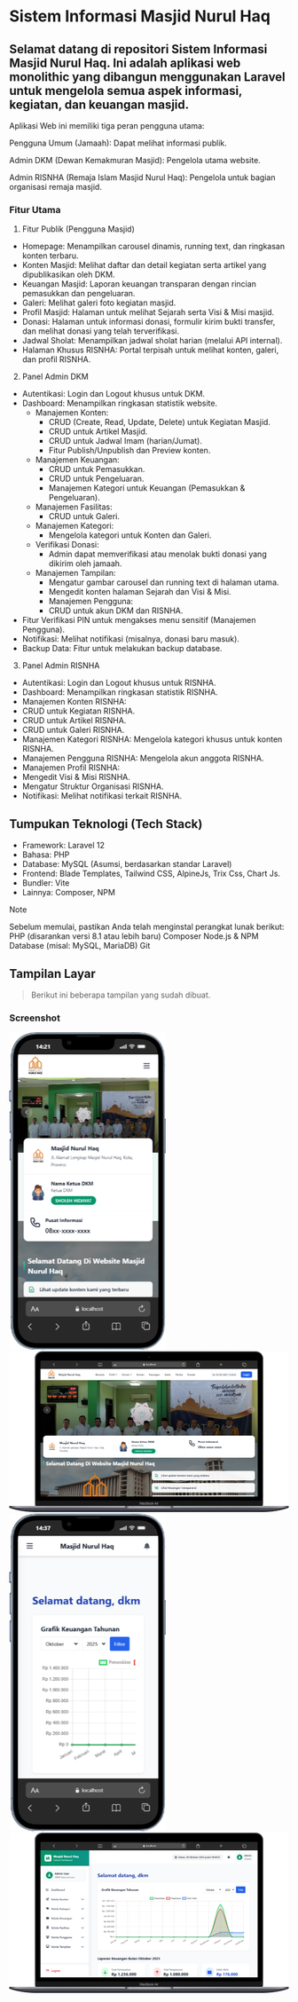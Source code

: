 # Sistem Informasi Masjid Nurul Haq
## Selamat datang di repositori Sistem Informasi Masjid Nurul Haq. Ini adalah aplikasi web monolithic yang dibangun menggunakan Laravel untuk mengelola semua aspek informasi, kegiatan, dan keuangan masjid.

Aplikasi Web ini memiliki tiga peran pengguna utama:

Pengguna Umum (Jamaah): Dapat melihat informasi publik.

Admin DKM (Dewan Kemakmuran Masjid): Pengelola utama website.

Admin RISNHA (Remaja Islam Masjid Nurul Haq): Pengelola untuk bagian organisasi remaja masjid.

### Fitur Utama
1. Fitur Publik (Pengguna Masjid)
- Homepage: Menampilkan carousel dinamis, running text, dan ringkasan konten terbaru.
- Konten Masjid: Melihat daftar dan detail kegiatan serta artikel yang dipublikasikan oleh DKM.
- Keuangan Masjid: Laporan keuangan transparan dengan rincian pemasukkan dan pengeluaran.
- Galeri: Melihat galeri foto kegiatan masjid.
- Profil Masjid: Halaman untuk melihat Sejarah serta Visi & Misi masjid.
- Donasi: Halaman untuk informasi donasi, formulir kirim bukti transfer, dan melihat donasi yang telah terverifikasi.
- Jadwal Sholat: Menampilkan jadwal sholat harian (melalui API internal).
- Halaman Khusus RISNHA: Portal terpisah untuk melihat konten, galeri, dan profil RISNHA.

2. Panel Admin DKM
- Autentikasi: Login dan Logout khusus untuk DKM.
- Dashboard: Menampilkan ringkasan statistik website.
    - Manajemen Konten:
        - CRUD (Create, Read, Update, Delete) untuk Kegiatan Masjid.
        - CRUD untuk Artikel Masjid.
        - CRUD untuk Jadwal Imam (harian/Jumat).
        - Fitur Publish/Unpublish dan Preview konten.
    - Manajemen Keuangan:
        - CRUD untuk Pemasukkan.
        - CRUD untuk Pengeluaran.
        - Manajemen Kategori untuk Keuangan (Pemasukkan & Pengeluaran).
    - Manajemen Fasilitas:
        - CRUD untuk Galeri.
    - Manajemen Kategori: 
        - Mengelola kategori untuk Konten dan Galeri.
    - Verifikasi Donasi: 
        - Admin dapat memverifikasi atau menolak bukti donasi yang dikirim oleh jamaah.
    - Manajemen Tampilan:
        - Mengatur gambar carousel dan running text di halaman utama.
        - Mengedit konten halaman Sejarah dan Visi & Misi.
        - Manajemen Pengguna:
        - CRUD untuk akun DKM dan RISNHA.
- Fitur Verifikasi PIN untuk mengakses menu sensitif (Manajemen Pengguna).
- Notifikasi: Melihat notifikasi (misalnya, donasi baru masuk).
- Backup Data: Fitur untuk melakukan backup database.

3. Panel Admin RISNHA
- Autentikasi: Login dan Logout khusus untuk RISNHA.
- Dashboard: Menampilkan ringkasan statistik RISNHA.
- Manajemen Konten RISNHA:
- CRUD untuk Kegiatan RISNHA.
- CRUD untuk Artikel RISNHA.
- CRUD untuk Galeri RISNHA.
- Manajemen Kategori RISNHA: Mengelola kategori khusus untuk konten RISNHA.
- Manajemen Pengguna RISNHA: Mengelola akun anggota RISNHA.
- Manajemen Profil RISNHA:
- Mengedit Visi & Misi RISNHA.
- Mengatur Struktur Organisasi RISNHA.
- Notifikasi: Melihat notifikasi terkait RISNHA.

## Tumpukan Teknologi (Tech Stack)
- Framework: Laravel 12
- Bahasa: PHP
- Database: MySQL (Asumsi, berdasarkan standar Laravel)
- Frontend: Blade Templates, Tailwind CSS, AlpineJs, Trix Css, Chart Js.
- Bundler: Vite
- Lainnya: Composer, NPM

> [!NOTE]
> Sebelum memulai, pastikan Anda telah menginstal perangkat lunak berikut:
> PHP (disarankan versi 8.1 atau lebih baru)
> Composer
> Node.js & NPM
> Database (misal: MySQL, MariaDB)
> Git

## Tampilan Layar
> Berikut ini beberapa tampilan yang sudah dibuat.
### Screenshot
![Tampilan Layar Utama Publik Mobile](public/images/layar_utama.png)
![Tampilan Layar Utama Publik Desktop](public/images/layar_utama_desktop.png)
![Tampilan Layar Utama DKM Mobile](public/images/layar_dkm_mobile.png)
![Tampilan Layar Utama DKM Desktol](public/images/layar_dkm_desktop.png)

